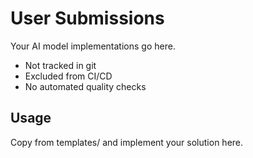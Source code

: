# User Submissions

Your AI model implementations go here.

- Not tracked in git
- Excluded from CI/CD
- No automated quality checks

## Usage

Copy from templates/ and implement your solution here.
